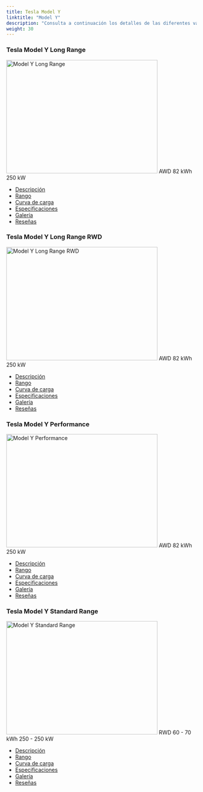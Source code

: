 ```yaml
---
title: Tesla Model Y
linktitle: "Model Y"
description: "Consulta a continuación los detalles de las diferentes variantes de Tesla Model Y"
weight: 30
---
```

<!-- markdownlint-disable MD033 -->
<!-- markdownlint-disable MD010 -->
<div class="container p-3 mb-4 bg-body-tertiary rounded border">
<h3>Tesla Model Y Long Range</h3>
	<div class="row">
		<div class="col col-12 col-md-6">
			<a href="model_y_long_range/"><img src="https://media.evkx.net/multimedia/models/tesla/model_y/model_y_long_range/main_1_xst.jpg" class="img-fluid" width="400px" height="300px" alt="Model Y Long Range" ></a>
<i class="bi bi-record2-fill"></i> AWD <i class="bi bi-battery-full"></i> 82 kWh <i class="bi bi-ev-station"></i> 250 kW 
		</div>
		<div class="col col-12 col-md-6">
			<ul class="list-group list-group-flush">
				<li class="list-group-item list-group-item-action"><a href="model_y_long_range/" class="text-decoration-none text-black"><i class="bi-car-front"></i> Descripción</a></li>
				<li class="list-group-item list-group-item-action"><a href="model_y_long_range/rangeandconsumption/" class="text-decoration-none text-black" ><i class="bi-file-earmark-bar-graph"></i> Rango</a></li>
				<li class="list-group-item list-group-item-action"><a href="model_y_long_range/chargingcurve/" class="text-decoration-none text-black" ><i class="bi-battery-charging"></i> Curva de carga</a></li>
				<li class="list-group-item list-group-item-action"><a href="model_y_long_range/specifications/" class="text-decoration-none text-black" ><i class="bi-layout-text-sidebar-reverse"></i> Especificaciones</a></li>
				<li class="list-group-item list-group-item-action"><a href="model_y_long_range/gallery/" class="text-decoration-none text-black" ><i class="bi-images"></i> Galería</a></li>
				<li class="list-group-item list-group-item-action"><a href="model_y_long_range/reviews/" class="text-decoration-none text-black" ><i class="bi-person-video2"></i> Reseñas</a></li>
			</ul>
		</div>
	</div>
</div>
<div class="container p-3 mb-4 bg-body-tertiary rounded border">
<h3>Tesla Model Y Long Range RWD</h3>
	<div class="row">
		<div class="col col-12 col-md-6">
			<a href="model_y_long_range_rwd/"><img src="https://media.evkx.net/multimedia/models/tesla/model_y/model_y_long_range_rwd/main_1_xst.jpg" class="img-fluid" width="400px" height="300px" alt="Model Y Long Range RWD" ></a>
<i class="bi bi-record2-fill"></i> AWD <i class="bi bi-battery-full"></i> 82 kWh <i class="bi bi-ev-station"></i> 250 kW 
		</div>
		<div class="col col-12 col-md-6">
			<ul class="list-group list-group-flush">
				<li class="list-group-item list-group-item-action"><a href="model_y_long_range_rwd/" class="text-decoration-none text-black"><i class="bi-car-front"></i> Descripción</a></li>
				<li class="list-group-item list-group-item-action"><a href="model_y_long_range_rwd/rangeandconsumption/" class="text-decoration-none text-black" ><i class="bi-file-earmark-bar-graph"></i> Rango</a></li>
				<li class="list-group-item list-group-item-action"><a href="model_y_long_range_rwd/chargingcurve/" class="text-decoration-none text-black" ><i class="bi-battery-charging"></i> Curva de carga</a></li>
				<li class="list-group-item list-group-item-action"><a href="model_y_long_range_rwd/specifications/" class="text-decoration-none text-black" ><i class="bi-layout-text-sidebar-reverse"></i> Especificaciones</a></li>
				<li class="list-group-item list-group-item-action"><a href="model_y_long_range_rwd/gallery/" class="text-decoration-none text-black" ><i class="bi-images"></i> Galería</a></li>
				<li class="list-group-item list-group-item-action"><a href="model_y_long_range_rwd/reviews/" class="text-decoration-none text-black" ><i class="bi-person-video2"></i> Reseñas</a></li>
			</ul>
		</div>
	</div>
</div>
<div class="container p-3 mb-4 bg-body-tertiary rounded border">
<h3>Tesla Model Y Performance</h3>
	<div class="row">
		<div class="col col-12 col-md-6">
			<a href="model_y_performance/"><img src="https://media.evkx.net/multimedia/models/tesla/model_y/model_y_performance/main_1_xst.jpg" class="img-fluid" width="400px" height="300px" alt="Model Y Performance" ></a>
<i class="bi bi-record2-fill"></i> AWD <i class="bi bi-battery-full"></i> 82 kWh <i class="bi bi-ev-station"></i> 250 kW 
		</div>
		<div class="col col-12 col-md-6">
			<ul class="list-group list-group-flush">
				<li class="list-group-item list-group-item-action"><a href="model_y_performance/" class="text-decoration-none text-black"><i class="bi-car-front"></i> Descripción</a></li>
				<li class="list-group-item list-group-item-action"><a href="model_y_performance/rangeandconsumption/" class="text-decoration-none text-black" ><i class="bi-file-earmark-bar-graph"></i> Rango</a></li>
				<li class="list-group-item list-group-item-action"><a href="model_y_performance/chargingcurve/" class="text-decoration-none text-black" ><i class="bi-battery-charging"></i> Curva de carga</a></li>
				<li class="list-group-item list-group-item-action"><a href="model_y_performance/specifications/" class="text-decoration-none text-black" ><i class="bi-layout-text-sidebar-reverse"></i> Especificaciones</a></li>
				<li class="list-group-item list-group-item-action"><a href="model_y_performance/gallery/" class="text-decoration-none text-black" ><i class="bi-images"></i> Galería</a></li>
				<li class="list-group-item list-group-item-action"><a href="model_y_performance/reviews/" class="text-decoration-none text-black" ><i class="bi-person-video2"></i> Reseñas</a></li>
			</ul>
		</div>
	</div>
</div>
<div class="container p-3 mb-4 bg-body-tertiary rounded border">
<h3>Tesla Model Y Standard Range</h3>
	<div class="row">
		<div class="col col-12 col-md-6">
			<a href="model_y_standard_range/"><img src="https://media.evkx.net/multimedia/models/tesla/model_y/model_y_standard_range/main_1_xst.jpg" class="img-fluid" width="400px" height="300px" alt="Model Y Standard Range" ></a>
<i class="bi bi-record2-fill"></i> RWD <i class="bi bi-battery-full"></i> 60 - 70 kWh <i class="bi bi-ev-station"></i> 250 - 250 kW 
		</div>
		<div class="col col-12 col-md-6">
			<ul class="list-group list-group-flush">
				<li class="list-group-item list-group-item-action"><a href="model_y_standard_range/" class="text-decoration-none text-black"><i class="bi-car-front"></i> Descripción</a></li>
				<li class="list-group-item list-group-item-action"><a href="model_y_standard_range/rangeandconsumption/" class="text-decoration-none text-black" ><i class="bi-file-earmark-bar-graph"></i> Rango</a></li>
				<li class="list-group-item list-group-item-action"><a href="model_y_standard_range/chargingcurve/" class="text-decoration-none text-black" ><i class="bi-battery-charging"></i> Curva de carga</a></li>
				<li class="list-group-item list-group-item-action"><a href="model_y_standard_range/specifications/" class="text-decoration-none text-black" ><i class="bi-layout-text-sidebar-reverse"></i> Especificaciones</a></li>
				<li class="list-group-item list-group-item-action"><a href="model_y_standard_range/gallery/" class="text-decoration-none text-black" ><i class="bi-images"></i> Galería</a></li>
				<li class="list-group-item list-group-item-action"><a href="model_y_standard_range/reviews/" class="text-decoration-none text-black" ><i class="bi-person-video2"></i> Reseñas</a></li>
			</ul>
		</div>
	</div>
</div>
